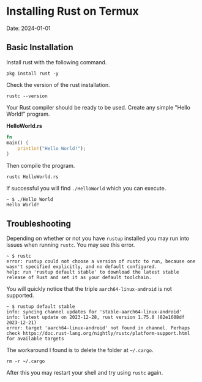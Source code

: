 # Installing Rust on Termux

Date: 2024-01-01

## Basic Installation

Install rust with the following command.

```
pkg install rust -y
```

Check the version of the rust installation.

```
rustc --version
```

Your Rust compiler should be ready to be used. Create any simple "Hello World!" program.

**HelloWorld.rs**
```rust
fn
main() {
    println!("Hello World!");
}
```

Then compile the program.

```
rustc HelloWorld.rs
```

If successful you will find `./HelloWorld` which you can execute.

```
~ $ ./Hello World
Hello World!
```

## Troubleshooting

Depending on whether or not you have `rustup` installed you may run into issues when running `rustc`. You may see this error.

```
~ $ rustc
error: rustup could not choose a version of rustc to run, because one wasn't specified explicitly, and no default configured.
help: run 'rustup default stable' to download the latest stable release of Rust and set it as your default toolchain.
```

You will quickly notice that the triple `aarch64-linux-android` is not supported.

```
~ $ rustup default stable
info: syncing channel updates for 'stable-aarch64-linux-android'
info: latest update on 2023-12-28, rust version 1.75.0 (82e1608df 2023-12-21)
error: target 'aarch64-linux-android' not found in channel. Perhaps check https://doc.rust-lang.org/nightly/rustc/platform-support.html for available targets
```

The workaround I found is to delete the folder at `~/.cargo`.

```
rm -r ~/.cargo
```

After this you may restart your shell and try using `rustc` again.
